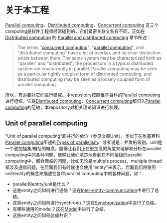# 关于本工程

[Parallel computing](https://en.wikipedia.org/wiki/Parallel_computing)、[Distributed computing](https://en.wikipedia.org/wiki/Concurrent_computing)、[Concurrent computing](https://en.wikipedia.org/wiki/Concurrent_computing) 这三个computing是软件工程师经常碰到的，它们紧密关联又各有不同，正如在[Distributed computing](https://en.wikipedia.org/wiki/Distributed_computing) 的 [Parallel and distributed computing](https://en.wikipedia.org/wiki/Distributed_computing#Parallel_and_distributed_computing) 章节所述：

> The terms "[concurrent computing](https://en.wikipedia.org/wiki/Concurrent_computing)", "[parallel computing](https://en.wikipedia.org/wiki/Parallel_computing)", and "distributed computing" have a lot of overlap, and no clear distinction exists between them. The same system may be characterized both as "parallel" and "distributed"; the processors in a typical distributed system run concurrently in parallel. Parallel computing may be seen as a particular tightly coupled form of distributed computing, and distributed computing may be seen as a loosely coupled form of parallel computing.

所以，有必要对它们进行研究。本repository按照维基百科的[Parallel computing](https://en.wikipedia.org/wiki/Parallel_computing)进行组织，它将[Distributed computing](https://en.wikipedia.org/wiki/Concurrent_computing)、[Concurrent computing](https://en.wikipedia.org/wiki/Concurrent_computing)都归入[Parallel computing](https://en.wikipedia.org/wiki/Parallel_computing)的范轴，本repository对相关理论知识进行梳理。

## Unit of parallel computing

“Unit of parallel computing”即并行的单位（参见文章Unit），类似于在维基百科[Parallel computing](https://en.wikipedia.org/wiki/Parallel_computing)所述的[Types of parallelism](https://en.wikipedia.org/wiki/Parallel_computing#Types_of_parallelism)、或者说是：并发的级别。unit是一个更加抽象/概括的概念，能够让我们正在更加高的角度来理解和分析在parallel computing中的各种问题，能够让我们清楚地看到在不同层级的parallel computing中，都会面临的问题，比如无论是multiple process、multiple thread都涉及通信问题。在后面我们有时候也会使用“entity”来表示，后面我们将使用unit/entity的概念来描述在各种parallel computing中的各种问题，如：

- parallel的entity/unit是什么？
- 这些entity之间如何进行通信？这在[Inter-entity-communication](./Inter-entity-communication.md)中进行了总结。
- 这些entity之间如何进行synchroniz？这在[Synchronization](./Synchronization/Synchronization.md)中进行了总结。
- 有哪些通用的model？这在[Model](./Model/Model.md)中进行了总结。
- 这些entity之间如何达成共识？